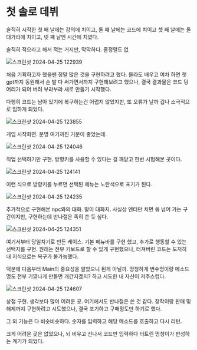 
# **첫 솔로 데뷔**
솔직히 시작한 첫 째 날에는 강의에 치이고, 둘 째 날에는 코드에 치이고 셋 째 날에는 돌대가리에 치이고, 넷 째 날엔 시간에 치였다.

솔직히 적으라고 해서 적는 거지만, 막막하다. 줄정렬도 없



![스크린샷 2024-04-25 122939](https://github.com/kuraqura88/git_TEST/assets/167050509/3ccecb43-ca6f-4b94-8164-330e92eba798)

처음 기획하고자 했을땐 정말 많은 것을 구현하려고 했다. 몰라도 배우고 여차 하면 챗gpt까지 동원해서 손 발 다 써가면서까지 구현해보려고 했으나,
결국 결과물은 코드 덩어리가 되어 버려 부랴부랴 새로 만들기 시작했다.

다행히 코드는 남아 있기에 복구하는건 어렵지 않았지만, 또 오류가 날까 겁나 소극적으로 임하게 되었다.


![스크린샷 2024-04-25 123855](https://github.com/kuraqura88/git_TEST/assets/167050509/4c13c7d3-63bb-477e-ac4a-6a5cfa68902e)

게임 시작화면. 분명 여기까진 기분이 좋았는데.

![스크린샷 2024-04-25 124046](https://github.com/kuraqura88/git_TEST/assets/167050509/efebd4e5-b697-4382-9d34-989bb13643e0)

직업 선택하기만 구현. 방향키를 사용할 수 있다는 걸 깨닫고 한번 시험해본 곳이다.


![스크린샷 2024-04-25 124141](https://github.com/kuraqura88/git_TEST/assets/167050509/3cf1e1a3-0046-44b0-adbe-b5c102c11593)

이런 식으로 방향키를 누르면 선택된 메뉴는 노란색으로 표기가 된다.


![스크린샷 2024-04-25 124235](https://github.com/kuraqura88/git_TEST/assets/167050509/7f06d668-6aeb-40df-b323-08655ae369d5)

추가적으로 구현해본 npc와의 대화.
말이 대화지. 사실상 엔터만 치면 쓲 넘어 가는 구간이지만, 구현하는데 반나절은 족히 쓴 듯 싶다.




![스크린샷 2024-04-25 124351](https://github.com/kuraqura88/git_TEST/assets/167050509/06d8d98b-ce81-444f-ad48-8b6fb252ba5f)

여기서부터 당일치기로 만든 케이스.
기본 메뉴바를 구현 했고, 추가로 행동할 수 있는 선택지를 구현.
원래는 전부 키보드로 할 수 있게 구현했으나, 터져버린 코드는 도저히 내 지식으로는 복구가 불가능했다.

덕분에 다음부터 Main의 중요성을 알았으니 된게 아닐까.
멍청하게 변수명이랑 메소드명도 전부 기깔나게 만들면 개간지겠지? 하고 시도한 내 자신이 저주스럽다.


![스크린샷 2024-04-25 124607](https://github.com/kuraqura88/git_TEST/assets/167050509/82bc0386-88eb-4a98-a6d2-15551d0c7a44)

상점 구현. 생각보다 많이 어려운 곳. 여기에서도 반나절은 쓴 것 같다.
장착이랑 판매 및 해제까지 구현하려고 시도했으나, 결국 포기하고 구매정도만 하기로 했다.





그 외 기능은 다 비슷비슷하다.
숫자를 입력하고 해당 메소드를 호출하고 다시 리턴.

크게 어려운 곳은 없었으나, 뇌 비우고 신나서 코드만 입력하다 터트린 멍청이가 반성하는 계기가 되었다.





